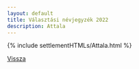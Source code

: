 ```yaml
---
layout: default
title: Választási névjegyzék 2022
description: Attala
---
```


{% include settlementHTMLs/Attala.html %}

[Vissza](../)
